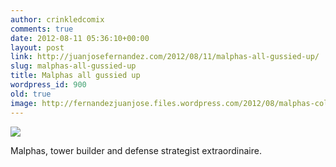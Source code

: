 ```yaml
---
author: crinkledcomix
comments: true
date: 2012-08-11 05:36:10+00:00
layout: post
link: http://juanjosefernandez.com/2012/08/11/malphas-all-gussied-up/
slug: malphas-all-gussied-up
title: Malphas all gussied up
wordpress_id: 900
old: true
image: http://fernandezjuanjose.files.wordpress.com/2012/08/malphas-colors__experiment_secondproof_150ppi.png
---
```


[![](http://fernandezjuanjose.files.wordpress.com/2012/08/malphas-colors__experiment_secondproof_150ppi.png)](http://fernandezjuanjose.files.wordpress.com/2012/08/malphas-colors__experiment_secondproof_150ppi.png)

Malphas, tower builder and defense strategist extraordinaire.
